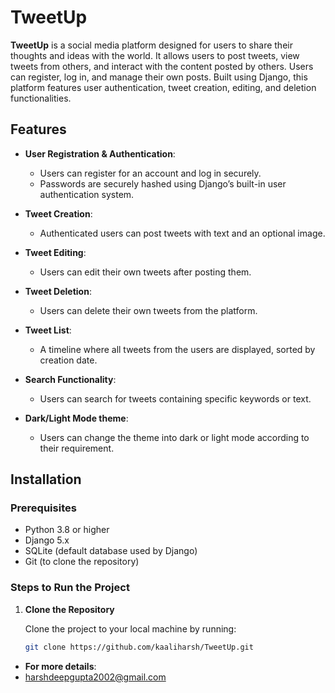 # TweetUp

**TweetUp** is a social media platform designed for users to share their thoughts and ideas with the world. It allows users to post tweets, view tweets from others, and interact with the content posted by others. Users can register, log in, and manage their own posts. Built using Django, this platform features user authentication, tweet creation, editing, and deletion functionalities.

## Features

- **User Registration & Authentication**: 
  - Users can register for an account and log in securely.
  - Passwords are securely hashed using Django’s built-in user authentication system.
  
- **Tweet Creation**: 
  - Authenticated users can post tweets with text and an optional image.
  
- **Tweet Editing**: 
  - Users can edit their own tweets after posting them.
  
- **Tweet Deletion**: 
  - Users can delete their own tweets from the platform.
  
- **Tweet List**: 
  - A timeline where all tweets from the users are displayed, sorted by creation date.
  
- **Search Functionality**: 
  - Users can search for tweets containing specific keywords or text.

- **Dark/Light Mode theme**: 
  - Users can change the theme into dark or light mode according to their requirement.

## Installation

### Prerequisites

- Python 3.8 or higher
- Django 5.x
- SQLite (default database used by Django)
- Git (to clone the repository)

### Steps to Run the Project

1. **Clone the Repository**

   Clone the project to your local machine by running:

   ```bash
   git clone https://github.com/kaaliharsh/TweetUp.git


- **For more details**: 
- harshdeepgupta2002@gmail.com
